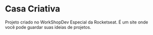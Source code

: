 # Casa Criativa
Projeto criado no WorkShopDev Especial da Rocketseat. 
É um site onde você pode guardar suas ideias de projetos.

